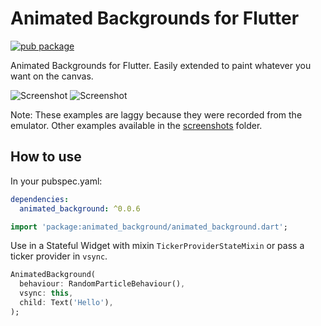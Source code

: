 # Animated Backgrounds for Flutter

[![pub package](https://img.shields.io/pub/v/animated_background.svg)](https://pub.dartlang.org/packages/animated_background)

Animated Backgrounds for Flutter. Easily extended to paint whatever you want on the canvas.

![Screenshot](https://raw.githubusercontent.com/AndreBaltazar8/flutter_animated_background/master/screenshots/example_fill.gif)
![Screenshot](https://raw.githubusercontent.com/AndreBaltazar8/flutter_animated_background/master/screenshots/example_star.gif)

Note: These examples are laggy because they were recorded from the emulator. Other examples available in the [screenshots](https://github.com/AndreBaltazar8/flutter_animated_background/tree/master/screenshots) folder.

## How to use

In your pubspec.yaml:
```yaml
dependencies:
  animated_background: ^0.0.6
```

```dart
import 'package:animated_background/animated_background.dart';
```

Use in a Stateful Widget with mixin `TickerProviderStateMixin` or pass a ticker provider in `vsync`.

```dart
AnimatedBackground(
  behaviour: RandomParticleBehaviour(),
  vsync: this,
  child: Text('Hello'),
);
```
